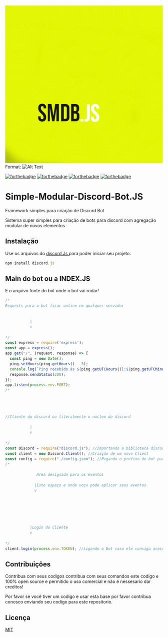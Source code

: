 ![GitHub Logo](/Assets/SmdbJs.png)
Format: ![Alt Text](url)






[![forthebadge](https://forthebadge.com/images/badges/made-with-javascript.svg)](https://forthebadge.com)
[![forthebadge](https://forthebadge.com/images/badges/open-source.svg)](https://forthebadge.com)
[![forthebadge](https://forthebadge.com/images/badges/made-with-crayons.svg)](https://forthebadge.com)
[![forthebadge](https://forthebadge.com/images/badges/built-with-love.svg)](https://forthebadge.com)






# Simple-Modular-Discord-Bot.JS
Framework simples para criação de Discord Bot 



Sistema super simples para criação de bots para discord com agregação modular de novos elementos 





## Instalação

Use os arquivos do [discord.Js ](https://discord.js.org/#/) para poder iniciar seu projeto.


```js
npm install discord.js
```



## Main do bot ou a INDEX.JS
E o arquivo fonte do bot onde o bot vai rodar!

```js
/*
Requests para o bot ficar online em qualquer servidor


           |
           v

*/
const express = require('express');
const app = express();
app.get("/", (request, response) => {
  const ping = new Date();
  ping.setHours(ping.getHours() - 3);
  console.log(`Ping recebido às ${ping.getUTCHours()}:${ping.getUTCMinutes()}:${ping.getUTCSeconds()}`);
  response.sendStatus(200);
});
app.listen(process.env.PORT); 
/*




//Cliente do discord ou literalmente o nucleo do discord

           |
           v
           
*/
const Discord = require("discord.js"); //Importando a biblioteca discord dot JS  
const client = new Discord.Client(); //Criação de um novo Client
const config = require("./config.json"); //Pegando o prefixo do bot para respostas de comandos
/*

              Area designada para os eventos

             |Este espaço e onde voçe pode aplicar seus eventos
             v
           
           
           
           
           
           
           |Login do cliente
           v         

*/
client.login(process.env.TOKEN); //Ligando o Bot caso ele consiga acessar o token
```

## Contribuições
Contribua com seus codigos contribua com seus comandos este codigo e 100% open source 
e permitido o uso comercial e não é nessesario dar creditos!

Por favor se você tiver um codigo e usar esta base por favor contribua conosco enviando seu codigo
para este repositorio. 

## Licença
[MIT](https://choosealicense.com/licenses/mit/)
